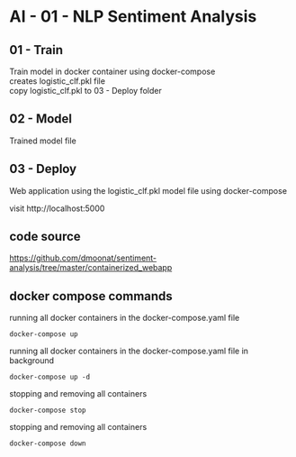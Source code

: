 # AI - 01 - NLP Sentiment Analysis

## 01 - Train  
  
Train model in docker container using docker-compose  
creates logistic_clf.pkl file  
copy logistic_clf.pkl to 03 - Deploy folder
  

## 02 - Model
  
Trained model file  
  
## 03 - Deploy
  
Web application using the logistic_clf.pkl model file using docker-compose
  
visit http://localhost:5000 


## code source  

https://github.com/dmoonat/sentiment-analysis/tree/master/containerized_webapp  
  
## docker compose commands  
  
running all docker containers in the docker-compose.yaml file
```
docker-compose up
```


running all docker containers in the docker-compose.yaml file in background
```
docker-compose up -d
```


stopping and removing all containers
```
docker-compose stop 
```


stopping and removing all containers
```
docker-compose down 
```